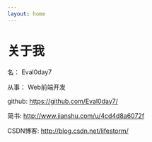 ```yaml
---
layout: home
---
```

# 关于我

名： Eval0day7

从事： Web前端开发

github: https://github.com/Eval0day7/

简书: http://www.jianshu.com/u/4cd4d8a6072f

CSDN博客: http://blog.csdn.net/lifestorm/


